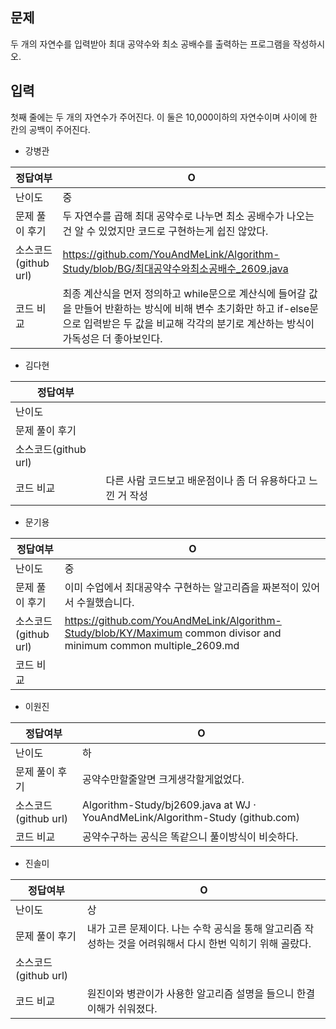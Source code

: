 ## 문제

두 개의 자연수를 입력받아 최대 공약수와 최소 공배수를 출력하는 프로그램을 작성하시오.

## 입력

첫째 줄에는 두 개의 자연수가 주어진다. 이 둘은 10,000이하의 자연수이며 사이에 한 칸의 공백이 주어진다.

- 강병관

| 정답여부 | O |
| --- | --- |
| 난이도 | 중 |
| 문제 풀이 후기 | 두 자연수를 곱해 최대 공약수로 나누면 최소 공배수가 나오는건 알 수 있었지만 코드로 구현하는게 쉽진 않았다. |
| 소스코드(github url) | https://github.com/YouAndMeLink/Algorithm-Study/blob/BG/최대공약수와최소공배수_2609.java |
| 코드 비교 | 최종 계산식을 먼저 정의하고 while문으로 계산식에 들어갈 값을 만들어 반환하는 방식에 비해 변수 초기화만 하고 if-else문으로 입력받은 두 값을 비교해 각각의 분기로 계산하는 방식이 가독성은 더 좋아보인다.  |
- 김다현

| 정답여부 |  |
| --- | --- |
| 난이도 |  |
| 문제 풀이 후기 |  |
| 소스코드(github url) |  |
| 코드 비교 | 다른 사람 코드보고 배운점이나 좀 더 유용하다고 느낀 거 작성 |
- 문기용

| 정답여부 | O |
| --- | --- |
| 난이도 | 중 |
| 문제 풀이 후기 | 이미 수업에서 최대공약수 구현하는 알고리즘을 짜본적이 있어서 수월했습니다. |
| 소스코드(github url) | https://github.com/YouAndMeLink/Algorithm-Study/blob/KY/Maximum common divisor and minimum common multiple_2609.md |
| 코드 비교 |  |
- 이원진

| 정답여부 | O |
| --- | --- |
| 난이도 | 하 |
| 문제 풀이 후기 | 공약수만할줄알면 크게생각할게없었다. |
| 소스코드(github url) | Algorithm-Study/bj2609.java at WJ · YouAndMeLink/Algorithm-Study (github.com) |
| 코드 비교 | 공약수구하는 공식은 똑같으니 풀이방식이 비슷하다. |
- 진솔미

| 정답여부 | O |
| --- | --- |
| 난이도 | 상 |
| 문제 풀이 후기 | 내가 고른 문제이다. 나는 수학 공식을 통해 알고리즘 작성하는 것을 어려워해서 다시 한번 익히기 위해 골랐다.  |
| 소스코드(github url) |  |
| 코드 비교 | 원진이와 병관이가 사용한 알고리즘 설명을 들으니 한결 이해가 쉬워졌다. |
